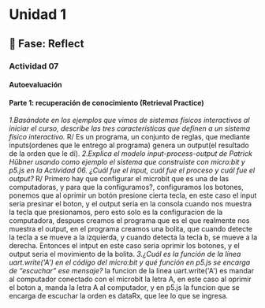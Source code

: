 # Unidad 1

## 🤔 Fase: Reflect
### Actividad 07
#### Autoevaluación
#### Parte 1: recuperación de conocimiento (Retrieval Practice)
 *1.Basándote en los ejemplos que vimos de sistemas físicos interactivos al iniciar el curso, describe las tres características que definen a un sistema físico interactivo.*
R/ Es un programa, un conjunto de reglas, que mediante inputs(ordenes que le entrego al programa) genera un output(el resultado de la orden que le dí).
 *2.Explica el modelo input-process-output de Patrick Hübner usando como ejemplo el sistema que construiste con micro:bit y p5.js en la Actividad 06. ¿Cuál fue el input, cuál fue el proceso y cuál fue el output?*
R/ Primero hay que configurar el microbit que es una de las computadoras, y para que la configuramos?, configuramos los botones, ponemos que al oprimir un botón presione cierta tecla, en este caso el input seria presinar el boton, y el output seria en la consola cuando nos muestra la tecla que presionamos, pero esto solo es la configuracion de la computadora, despues creamos el programa que es el que realmente nos muestra el output, en el programa creamos una bolita, que cuando detecte la tecla a se mueve a la izquierda, y cuando detecta la tecla b, se mueve a la derecha. Entonces el intput en este caso seria oprimir los botones, y el output seria el movimiento de la bolita.
*3.¿Cuál es la función de la línea uart.write('A') en el código del micro:bit y qué función en p5.js se encarga de “escuchar” ese mensaje?*
la funcion de la linea uart.write('A') es mandar al computador conectado con el microbit la letra A, en este caso al oprimir el boton a, manda la letra A al computador, y en p5.js la funcion que se encarga de escuchar la orden es dataRx, que lee lo que se ingresa.
